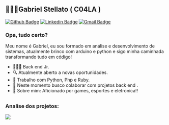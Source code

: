 
## 👨🏻‍💻Gabriel Stellato ( C04LA )

[![Github Badge](https://camo.githubusercontent.com/2c474eebc0b579426e4725a3c709dd9567b376e338c60d630bb268d977b7fb19/68747470733a2f2f696d672e736869656c64732e696f2f62616467652f2d4769746875622d3030303f7374796c653d666c61742d737175617265266c6f676f3d476974687562266c6f676f436f6c6f723d7768697465266c696e6b3d68747470733a2f2f6769746875622e636f6d2f6476646e6f74666f756e64)](https://github.com/C04LA)  [![Linkedin Badge](https://camo.githubusercontent.com/bcc835f89077daa2ecf5d7eefd1d1c1a3a3db99f380559a5f67d56b05875b44a/68747470733a2f2f696d672e736869656c64732e696f2f62616467652f2d4c696e6b6564496e2d626c75653f7374796c653d666c61742d737175617265266c6f676f3d4c696e6b6564696e266c6f676f436f6c6f723d7768697465266c696e6b3d68747470733a2f2f7777772e6c696e6b6564696e2e636f6d2f696e2f64617669642d73616e746f732d6134383230343162322f)](https://www.linkedin.com/in/gabriel-stellato-132664153/)  [![Gmail Badge](https://camo.githubusercontent.com/fe4b580102f0dab012cdf5cadceb57952b51dab20403f8ebd04f71a501565a1f/68747470733a2f2f696d672e736869656c64732e696f2f62616467652f2d476d61696c2d6331343433383f7374796c653d666c61742d737175617265266c6f676f3d476d61696c266c6f676f436f6c6f723d7768697465266c696e6b3d6d61696c746f3a636f6e7461746f2e64766473616e746f7340676d61696c2e636f6d)](mailto:gabrielstellato120@gmail.com) 


### [](https://github.com/C04LA#opa-tudo-certo)Opa, tudo certo?

Meu nome é Gabriel, eu sou formado em análise e desenvolvimento de sistemas, atualmente brinco com arduino e python e sigo minha caminhada transformando tudo em código!

-   👨🏻‍💻 Back end Jr.
-   🔍  Atualmente aberto a novas oportunidades.
-   📰  Trabalho com Python, Php e Ruby.
-   📡  Neste momento busco colaborar com projetos back end .
-   💬  Sobre mim: Aficionado por games, esportes e eletronica!!
##
### Analise dos projetos:
<!-- Top Language Dashboard -->
<a href="https://github.com/C04LA">
<img align="center" src="https://github-readme-stats.vercel.app/api/top-langs/?username=C04LA&theme=merko" />
</a>

